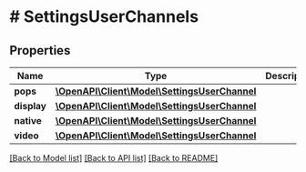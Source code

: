 # # SettingsUserChannels

## Properties

Name | Type | Description | Notes
------------ | ------------- | ------------- | -------------
**pops** | [**\OpenAPI\Client\Model\SettingsUserChannel**](SettingsUserChannel.md) |  | [optional] 
**display** | [**\OpenAPI\Client\Model\SettingsUserChannel**](SettingsUserChannel.md) |  | [optional] 
**native** | [**\OpenAPI\Client\Model\SettingsUserChannel**](SettingsUserChannel.md) |  | [optional] 
**video** | [**\OpenAPI\Client\Model\SettingsUserChannel**](SettingsUserChannel.md) |  | [optional] 

[[Back to Model list]](../../README.md#documentation-for-models) [[Back to API list]](../../README.md#documentation-for-api-endpoints) [[Back to README]](../../README.md)


